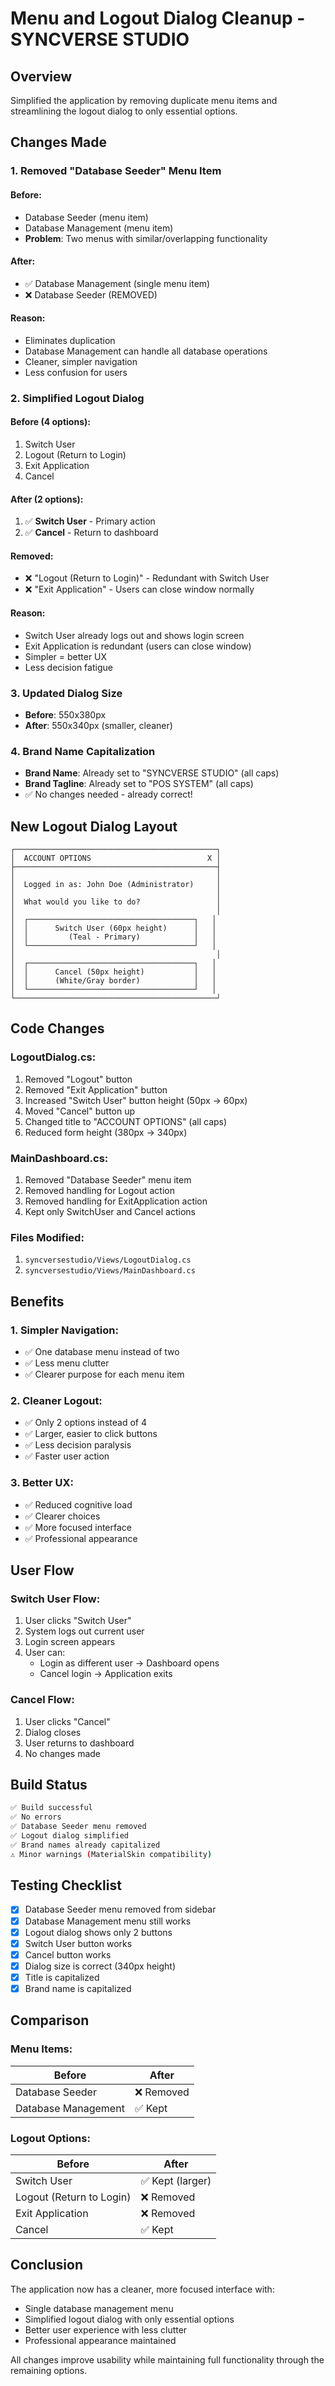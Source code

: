 # Menu and Logout Dialog Cleanup - SYNCVERSE STUDIO

## Overview
Simplified the application by removing duplicate menu items and streamlining the logout dialog to only essential options.

## Changes Made

### 1. Removed "Database Seeder" Menu Item

#### Before:
- Database Seeder (menu item)
- Database Management (menu item)
- **Problem**: Two menus with similar/overlapping functionality

#### After:
- ✅ Database Management (single menu item)
- ❌ Database Seeder (REMOVED)

#### Reason:
- Eliminates duplication
- Database Management can handle all database operations
- Cleaner, simpler navigation
- Less confusion for users

### 2. Simplified Logout Dialog

#### Before (4 options):
1. Switch User
2. Logout (Return to Login)
3. Exit Application
4. Cancel

#### After (2 options):
1. ✅ **Switch User** - Primary action
2. ✅ **Cancel** - Return to dashboard

#### Removed:
- ❌ "Logout (Return to Login)" - Redundant with Switch User
- ❌ "Exit Application" - Users can close window normally

#### Reason:
- Switch User already logs out and shows login screen
- Exit Application is redundant (users can close window)
- Simpler = better UX
- Less decision fatigue

### 3. Updated Dialog Size

- **Before**: 550x380px
- **After**: 550x340px (smaller, cleaner)

### 4. Brand Name Capitalization

- **Brand Name**: Already set to "SYNCVERSE STUDIO" (all caps)
- **Brand Tagline**: Already set to "POS SYSTEM" (all caps)
- ✅ No changes needed - already correct!

## New Logout Dialog Layout

```
┌─────────────────────────────────────────────┐
│  ACCOUNT OPTIONS                          X │
├─────────────────────────────────────────────┤
│                                             │
│  Logged in as: John Doe (Administrator)     │
│                                             │
│  What would you like to do?                 │
│                                             │
│  ┌─────────────────────────────────────┐   │
│  │      Switch User (60px height)      │   │
│  │         (Teal - Primary)            │   │
│  └─────────────────────────────────────┘   │
│                                             │
│  ┌─────────────────────────────────────┐   │
│  │      Cancel (50px height)           │   │
│  │      (White/Gray border)            │   │
│  └─────────────────────────────────────┘   │
└─────────────────────────────────────────────┘
```

## Code Changes

### LogoutDialog.cs:
1. Removed "Logout" button
2. Removed "Exit Application" button
3. Increased "Switch User" button height (50px → 60px)
4. Moved "Cancel" button up
5. Changed title to "ACCOUNT OPTIONS" (all caps)
6. Reduced form height (380px → 340px)

### MainDashboard.cs:
1. Removed "Database Seeder" menu item
2. Removed handling for Logout action
3. Removed handling for ExitApplication action
4. Kept only SwitchUser and Cancel actions

### Files Modified:
1. `syncversestudio/Views/LogoutDialog.cs`
2. `syncversestudio/Views/MainDashboard.cs`

## Benefits

### 1. Simpler Navigation:
- ✅ One database menu instead of two
- ✅ Less menu clutter
- ✅ Clearer purpose for each menu item

### 2. Cleaner Logout:
- ✅ Only 2 options instead of 4
- ✅ Larger, easier to click buttons
- ✅ Less decision paralysis
- ✅ Faster user action

### 3. Better UX:
- ✅ Reduced cognitive load
- ✅ Clearer choices
- ✅ More focused interface
- ✅ Professional appearance

## User Flow

### Switch User Flow:
1. User clicks "Switch User"
2. System logs out current user
3. Login screen appears
4. User can:
   - Login as different user → Dashboard opens
   - Cancel login → Application exits

### Cancel Flow:
1. User clicks "Cancel"
2. Dialog closes
3. User returns to dashboard
4. No changes made

## Build Status

```bash
✅ Build successful
✅ No errors
✅ Database Seeder menu removed
✅ Logout dialog simplified
✅ Brand names already capitalized
⚠️ Minor warnings (MaterialSkin compatibility)
```

## Testing Checklist

- [x] Database Seeder menu removed from sidebar
- [x] Database Management menu still works
- [x] Logout dialog shows only 2 buttons
- [x] Switch User button works
- [x] Cancel button works
- [x] Dialog size is correct (340px height)
- [x] Title is capitalized
- [x] Brand name is capitalized

## Comparison

### Menu Items:
| Before | After |
|--------|-------|
| Database Seeder | ❌ Removed |
| Database Management | ✅ Kept |

### Logout Options:
| Before | After |
|--------|-------|
| Switch User | ✅ Kept (larger) |
| Logout (Return to Login) | ❌ Removed |
| Exit Application | ❌ Removed |
| Cancel | ✅ Kept |

## Conclusion

The application now has a cleaner, more focused interface with:
- Single database management menu
- Simplified logout dialog with only essential options
- Better user experience with less clutter
- Professional appearance maintained

All changes improve usability while maintaining full functionality through the remaining options.
